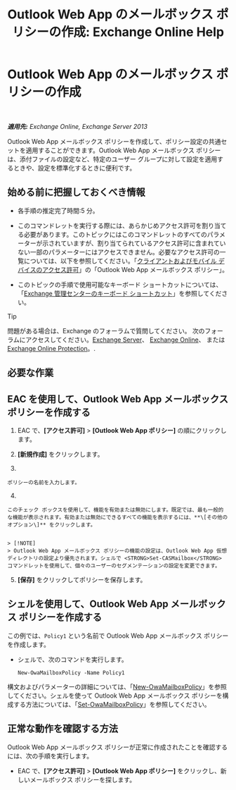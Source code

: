 ﻿---
title: 'Outlook Web App のメールボックス ポリシーの作成: Exchange Online Help'
TOCTitle: Outlook Web App のメールボックス ポリシーの作成
ms:assetid: 347207fa-cfb7-40a6-b19a-831dcdb54ad5
ms:mtpsurl: https://technet.microsoft.com/ja-jp/library/Dd335191(v=EXCHG.150)
ms:contentKeyID: 49896189
ms.date: 05/22/2018
mtps_version: v=EXCHG.150
ms.translationtype: HT
---

# Outlook Web App のメールボックス ポリシーの作成

 

_**適用先:** Exchange Online, Exchange Server 2013_

Outlook Web App メールボックス ポリシーを作成して、ポリシー設定の共通セットを適用することができます。Outlook Web App メールボックス ポリシーは、添付ファイルの設定など、特定のユーザー グループに対して設定を適用するときや、設定を標準化するときに便利です。

## 始める前に把握しておくべき情報

  - 各手順の推定完了時間:5 分。

  - このコマンドレットを実行する際には、あらかじめアクセス許可を割り当てる必要があります。このトピックにはこのコマンドレットのすべてのパラメーターが示されていますが、割り当てられているアクセス許可に含まれていない一部のパラメーターにはアクセスできません。必要なアクセス許可の一覧については、以下を参照してください。「[クライアントおよびモバイル デバイスのアクセス許可](clients-and-mobile-devices-permissions-exchange-2013-help.md)」の「Outlook Web App メールボックス ポリシー」。

  - このトピックの手順で使用可能なキーボード ショートカットについては、「[Exchange 管理センターのキーボード ショートカット](keyboard-shortcuts-in-the-exchange-admin-center-exchange-online-protection-help.md)」を参照してください。


> [!TIP]
> 問題がある場合は、Exchange のフォーラムで質問してください。 次のフォーラムにアクセスしてください。<A href="https://go.microsoft.com/fwlink/p/?linkid=60612">Exchange Server</A>、 <A href="https://go.microsoft.com/fwlink/p/?linkid=267542">Exchange Online</A>、 または <A href="https://go.microsoft.com/fwlink/p/?linkid=285351">Exchange Online Protection</A>。.



## 必要な作業

## EAC を使用して、Outlook Web App メールボックス ポリシーを作成する

1.  EAC で、**\[アクセス許可\]** \> **\[Outlook Web App ポリシー\]** の順にクリックします。

2.  **\[新規作成\]** をクリックします。

3.  
    
    ポリシーの名前を入力します。

4.  
    
    このチェック ボックスを使用して、機能を有効または無効にします。既定では、最も一般的な機能が表示されます。有効または無効にできるすべての機能を表示するには、**\[その他のオプション\]** をクリックします。
    

    > [!NOTE]
    > Outlook Web App メールボックス ポリシーの機能の設定は、Outlook Web App 仮想ディレクトリの設定より優先されます。シェルで <STRONG>Set-CASMailbox</STRONG> コマンドレットを使用して、個々のユーザーのセグメンテーションの設定を変更できます。



5.  **\[保存\]** をクリックしてポリシーを保存します。

## シェルを使用して、Outlook Web App メールボックス ポリシーを作成する

この例では、`Policy1` という名前で Outlook Web App メールボックス ポリシーを作成します。

  - シェルで、次のコマンドを実行します。
    
        New-OwaMailboxPolicy -Name Policy1

構文およびパラメーターの詳細については、「[New-OwaMailboxPolicy](https://technet.microsoft.com/ja-jp/library/dd351067\(v=exchg.150\))」を参照してください。シェルを使って Outlook Web App メールボックス ポリシーを構成する方法については、「[Set-OwaMailboxPolicy](https://technet.microsoft.com/ja-jp/library/dd297989\(v=exchg.150\))」を参照してください。

## 正常な動作を確認する方法

Outlook Web App メールボックス ポリシーが正常に作成されたことを確認するには、次の手順を実行します。

  - EAC で、**\[アクセス許可\]** \> **\[Outlook Web App ポリシー\]** をクリックし、新しいメールボックス ポリシーを探します。

